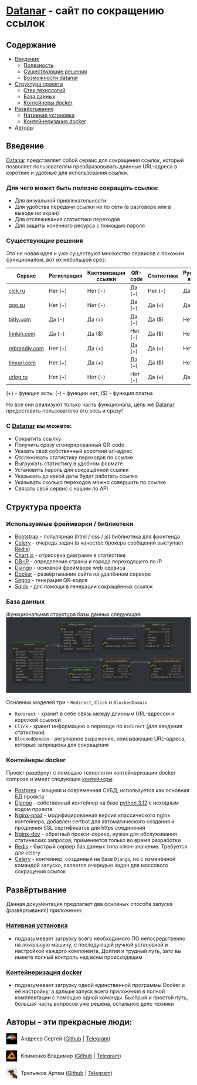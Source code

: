 # [Datanar](https://datanar.ru) - сайт по сокращению ссылок

## Содержание
- [Введение](#введение)
  - [Полезность](#для-чего-может-быть-полезно-сокращать-ссылки)
  - [Существующие решения](#существующие-решения)
  - [Возможности datanar](#с-datanar-вы-можете)
- [Структура проекта](#структура-проекта)
  - [Стек технологий](#используемые-фреймворки--библиотеки)
  - [База данных](#база-данных)
  - [Контейнеры docker](#контейнеры-docker)
- [Развёртывание](#развёртывание)
  - [Нативная установка](#нативная-установка)
  - [Контейнеризация docker](#контейнеризация-docker)
- [Авторы](#авторы---эти-прекрасные-люди)

## Введение
[Datanar](https://datanar.ru) представляет собой сервис для сокращения ссылок,
который позволяет пользователям преобразовывать длинные URL-адреса в короткие 
и удобные для использования ссылки.

### Для чего может быть полезно сокращать ссылки:
- Для визуальной привлекательности
- Для удобства передачи ссылки не по сети (в разговоре или в выводе на экран)
- Для отслеживания статистики переходов
- Для защиты конечного ресурса с помощью пароля

### Существующие решения
Это не новая идея и уже существуют множество сервисов с похожим функционалом,
вот их небольшой срез: 

| Сервис                                      | Регистрация | Кастомизация ссылки | QR-code | Статистика | Русский язык | Пароль  | API     |
|---------------------------------------------|-------------|---------------------|---------|------------|--------------|---------|---------|
| [clck.ru](https://clck.ru/)                 | Нет (+)     | Нет (-)             | Да (+)  | Нет (-)    | Да (+)       | Нет (-) | Да (+)  |
| [goo.su](https://goo.su/)                   | Нет (+)     | Нет (-)             | Да (+)  | Да (+)     | Да (+)       | Нет (-) | Да (+)  |
| [bitly.com](https://bitly.com/)             | Да (-)      | Да (+)              | Да (+)  | Да ($)     | Нет (-)      | Нет (-) | Да ($)  |
| [Innkin.com](https://www.lnnkin.com)        | Да (-)      | Да ($)              | Нет (-) | Да ($)     | Нет (-)      | Да ($)  | Да ($)  |
| [rebrandly.com](https://www.rebrandly.com/) | Нет (+)     | Да (+)              | Да (+)  | Да (+)     | Нет (-)      | Нет (-) | Да (+)  |
| [tinyurl.com](https://tinyurl.com)          | Нет (+)     | Да (+)              | Да (+)  | Да ($)     | Нет (-)      | Нет (-) | Да ($)  |
| [urlog.ru](https://urlog.ru/)               | Нет (+)     | Нет (-)             | Нет (-) | Да (+)     | Да (+)       | Да (+)  | Нет (-) |

(+) - функция есть; (-) - функции нет; ($) - функция платна

Но все они реализуют только часть функционала, цель же 
[Datanar](https://datanar.ru) предоставить пользователю его весь и сразу!

### С [Datanar](https://datanar.ru) вы можете:
- Сократить ссылку
- Получить сразу сгенерированный QR-code
- Указать свой собственный короткий url-адрес
- Отслеживать статистику переходов по ссылке
- Выгружать статистику в удобном формате
- Установить пароль для сокращённой ссылки
- Указывать до какой даты будет работать ссылка
- Указывать сколько переходов можно совершить по ссылке
- Связать свой сервис с нашим по API

## Структура проекта
### Используемые фреймворки / библиотеки
- [Bootstrap](https://getbootstrap.com/) - популярная (html / css / js) 
  библиотека для фронтенда
- [Celery](https://docs.celeryq.dev/en/stable/) - очередь задач 
  (в качестве брокера сообщений выступает [Redis](https://redis.io/))
- [Chart.js](https://www.chartjs.org/) - отрисовка диаграмм в статистике
- [DB-IP](https://db-ip.com) - определение страны и города переходящего по IP
- [Django](https://www.djangoproject.com/) - основной фреймворк web сервиса
- [Docker](https://www.docker.com/) - развёртывание сайта на удалённом сервере
- [Segno](https://github.com/heuer/segno/) - генерация QR-кодов
- [Sqids](https://sqids.org/) - для помощи в генерации сокращённых ссылок

### База данных
Функциональная структура базы данных следующая:
![scheme](docs/for_readme/scheme.png)

Основных моделей три - `Redirect`, `Click` и `BlockedDomain`
- `Redirect` - хранит в себе связь между длинным URL-адресом и короткой ссылкой
- `Click` - хранит информацию о переходе по `Redirect`
  (для введения статистики)
- `BlockedDomain` - регулярное выражение, описывающие URL-адреса, которые
  запрещены для сокращения 

### Контейнеры docker
Проект развёрнут с помощью технологии контейнеризации docker compose и имеет 
следующие [контейнеры](docker-compose.yml):

- [Postgres](https://hub.docker.com/_/postgres) - мощная и современная СУБД,
  используется как основная БД проекта
- [Django](Dockerfile) - собственный контейнер на базе 
  [python 3.12](https://hub.docker.com/_/python) c исходным кодом проекта
- [Nginx-prod](https://hub.docker.com/r/jonasal/nginx-certbot) - 
  модифицированная версия классического nginx контейнера, добавлен certbot для
  автоматического создания и продления SSL сертификатов для https соединения
- [Nginx-dev](https://hub.docker.com/_/nginx) - обратный прокси-сервер, нужен 
  для обслуживания статических запросов, применяется только во время разработки
- [Redis](https://hub.docker.com/_/redis) - быстрый сервер баз данных типа 
  ключ-значение. Требуется для celery
- [Celery](Dockerfile) - контейнер, созданный на базе `Django`, но с 
  изменённой командой запуска, является очередью задач для массового сокращения
  ссылок

## Развёртывание
Данная документация предлагает два основных способа запуска (развёртывания)
приложения:
### [Нативная установка](docs/native-install.md)
- подразумевает загрузку всего необходимого ПО непосредственно на локальную
  машину, с последующей ручной установкой и настройкой каждого компонента.
  Долгий и трудный путь, зато вы имеете полный контроль над всем происходящим

### [Контейнеризация docker](docs/docker-install.md)
- подразумевает загрузку одной единственной программы Docker и её настройку,
  а дальше запуск всего приложения в полной комплектации с помощью одной
  команды. Быстрый и простой путь, большая часть вопросов уже решена, остальное
  дело техники

## Авторы - эти прекрасные люди:
<div style="display: flex; align-items: center;">
  <img src="datanar/static_dev/img/authors/sergey.jpg" width="30" height="30" alt="sergey">
  <span style="margin-left: 10px;">Андреев Сергей (<a href="https://github.com/Gray-Advantage">Github</a> | <a href="https://t.me/Gray_Advantage">Telegram</a>)</span>
</div>
<br>
<div style="display: flex; align-items: center;">
  <img src="datanar/static_dev/img/authors/vladimir.jpg" width="30" height="30" alt="vladimir">
  <span style="margin-left: 10px;">Клименко Владимир (<a href="https://github.com/brandonzorn">Github</a> | <a href="https://t.me/brandonzorn">Telegram</a>)</span>
</div>
<br>
<div style="display: flex; align-items: center;">
  <img src="datanar/static_dev/img/authors/artem.jpg" width="30" height="30" alt="artem">
  <span style="margin-left: 10px;">Третьяков Артем (<a href="https://github.com/Artem037">Github</a> | <a href="https://t.me/piper273">Telegram</a>)</span>
</div>
